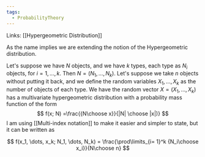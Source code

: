 ```yaml
---
tags:
  - ProbabilityTheory
---
```

Links: [[Hypergeometric Distribution]]

As the name implies we are extending the notion of the Hypergeometric distribution.

Let's suppose we have $N$ objects, and we have $k$ types, each type as $N_i$ objects, for $i =1, \dots, k$. Then $N=(N_1, \dots, N_k)$. Let's suppose we take $n$ objects without putting it back, and we define the random variables $X_1, \dots, X_k$ as the number of objects of each type. We have the random vector $X= (X_1, \dots, X_k)$ has a multivariate hypergeometric distribution with a probability mass function of the form 
$$
f(x; N) =\frac{{N\choose x}}{|N| \choose |x|)}
$$
I am using [[Multi-index notation]] to make it easier and simpler to state, but it can be written as

$$
f(x_1, \dots, x_k; N_1, \dots, N_k) = \frac{\prod\limits_{i= 1}^k {N_i\choose x_i}}{N\choose n}
$$
